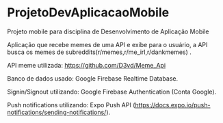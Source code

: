 # ProjetoDevAplicacaoMobile
Projeto mobile para disciplina de Desenvolvimento de Aplicação Mobile

Aplicação que recebe memes de uma API e exibe para o usuário, a API busca os memes de subreddits(r/memes,r/me_irl,r/dankmemes) .

API meme utilizada: https://github.com/D3vd/Meme_Api

Banco de dados usado: Google Firebase Realtime Database.

Signin/Signout utilizando: Google Firebase Authentication (Conta Google).

Push notifications utilizando: Expo Push API (https://docs.expo.io/push-notifications/sending-notifications/).
